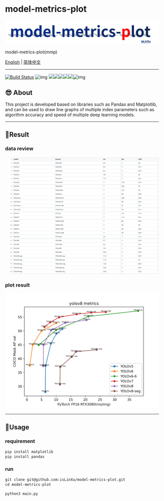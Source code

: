 # model-metrics-plot

![](./img/project_logo.png)

model-metrics-plot(mmp)

[English](README.md) | [简体中文](README.zh-CN.md)

---
[![Build Status](https://img.shields.io/endpoint.svg?url=https%3A%2F%2Factions-badge.atrox.dev%2Fatrox%2Fsync-dotenv%2Fbadge&style=flat)](https://github.com/isLinXu/model-metrics-plot)  ![img](https://badgen.net/badge/icon/learning?icon=deepscan&label)
![](https://badgen.net/github/stars/isLinXu/model-metrics-plot)![](https://badgen.net/github/forks/isLinXu/model-metrics-plot)![](https://badgen.net/github/prs/isLinXu/model-metrics-plot)![](https://badgen.net/github/releases/isLinXu/model-metrics-plot)![](https://badgen.net/github/license/isLinXu/model-metrics-plot)![img](https://hits.dwyl.com/isLinXu/model-metrics-plot.svg)



## 😎 About

This project is developed based on libraries such as Pandas and Matplotlib, and can be used to draw line graphs of multiple index parameters such as algorithm accuracy and speed of multiple deep learning models.

---

## 🥰Result

### data review

![](./img/data_csv.png)

### plot result

![](./img/plot_metrics.jpg)



---

## 🔨Usage

### requirement

```shell
pip install matplotlib
pip install pandas
```

### run

```shell
git clone git@github.com:isLinXu/model-metrics-plot.git
cd model-metrics-plot
```

```shell
python3 main.py
```

